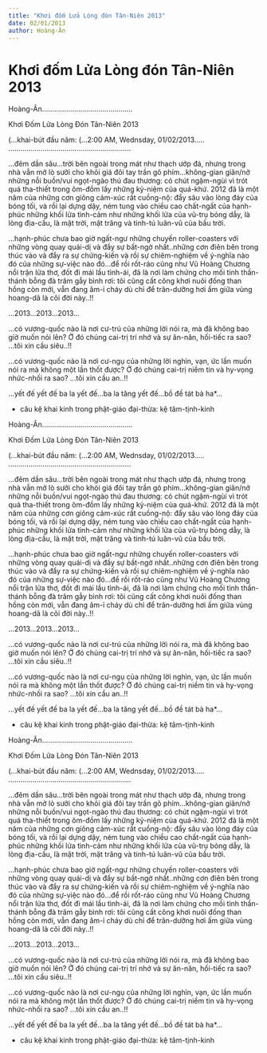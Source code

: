 ```yaml
---
title: "Khơi đốm Lửa Lòng đón Tân-Niên 2013"
date: 02/01/2013
author: Hoàng-Ân
---
```


# Khơi đốm Lửa Lòng đón Tân-Niên 2013

Hoàng-Ân.............................................

Khơi Đốm Lửa Lòng Đón Tân-Niên 2013

(...khai-bút đầu năm:
(...2:00 AM, Wednsday, 01/02/2013.....
.............................................................

...đêm dần sâu...trời bên ngoài trong mát như thạch ướp đá, nhưng trong nhà vẫn mở lò sưởi cho khỏi giá đôi tay trần gõ phím...không-gian giãn/nở những nỗi buồn/vui ngọt-ngào thú đau thương: có chút ngậm-ngùi vì trót quá tha-thiết trong ôm-đồm lấy những kỷ-niệm của quá-khứ.  2012 đã là một năm của những cơn giông cảm-xúc rất cuồng-nộ: đẩy sâu vào lòng đáy của bóng tối, và rồi lại dựng dậy, ném tung vào chiều cao chất-ngất của hạnh-phúc những khối lửa tình-cảm như những khối lửa của vũ-trụ bỏng dẫy, là lòng địa-cầu, là mặt trời, mặt trăng và tinh-tú luân-vũ của bầu trời.

...hạnh-phúc chưa bao giờ ngất-ngư những chuyến roller-coasters với những vòng quay quái-dị và đầy sự bất-ngờ nhất..những cơn điên bên trong thúc vào và đẩy ra sự chứng-kiến và rồi sự chiêm-nghiệm về ý-nghĩa nào đó của những sự-việc nào đó...để rồi rốt-ráo cũng như Vũ Hoàng Chương nổi trận lửa thơ, đốt đi mái lầu tình-ái, đã là nơi làm chứng cho mối tình thần-thánh bỗng đà trâm gẫy bình rơi: tôi cũng cất công khơi nuôi đống than hồng còn mới, vẫn đang âm-ỉ cháy dù chỉ để trân-dưỡng hơi ấm giữa vùng hoang-dã là cõi đời này..!!

...2013...2013...2013...

...có vương-quốc nào là nơi cư-trú của những lời nói ra, mà đã không bao giờ muốn nói lên?  Ở đó chúng cai-trị trí nhớ và sự ăn-năn, hối-tiếc ra sao? ...tôi xin cầu siêu..!!

...có vương-quốc nào là nơi cư-ngụ của những lời nghìn, vạn, ức lần muốn nói ra mà không một lần thốt được?  Ở đó chúng cai-trị niềm tin và hy-vọng nhức-nhối ra sao? ...tôi xin cầu an..!!

...yết đế yết đế ba la yết đế...ba la tăng yết đế...bồ đề tát bà ha*...


* câu kệ khai kinh trong phật-giáo đại-thừa: kệ tâm-tịnh-kinh

Hoàng-Ân.............................................

Khơi Đốm Lửa Lòng Đón Tân-Niên 2013

(...khai-bút đầu năm:
(...2:00 AM, Wednsday, 01/02/2013.....
.............................................................

...đêm dần sâu...trời bên ngoài trong mát như thạch ướp đá, nhưng trong nhà vẫn mở lò sưởi cho khỏi giá đôi tay trần gõ phím...không-gian giãn/nở những nỗi buồn/vui ngọt-ngào thú đau thương: có chút ngậm-ngùi vì trót quá tha-thiết trong ôm-đồm lấy những kỷ-niệm của quá-khứ.  2012 đã là một năm của những cơn giông cảm-xúc rất cuồng-nộ: đẩy sâu vào lòng đáy của bóng tối, và rồi lại dựng dậy, ném tung vào chiều cao chất-ngất của hạnh-phúc những khối lửa tình-cảm như những khối lửa của vũ-trụ bỏng dẫy, là lòng địa-cầu, là mặt trời, mặt trăng và tinh-tú luân-vũ của bầu trời.

...hạnh-phúc chưa bao giờ ngất-ngư những chuyến roller-coasters với những vòng quay quái-dị và đầy sự bất-ngờ nhất..những cơn điên bên trong thúc vào và đẩy ra sự chứng-kiến và rồi sự chiêm-nghiệm về ý-nghĩa nào đó của những sự-việc nào đó...để rồi rốt-ráo cũng như Vũ Hoàng Chương nổi trận lửa thơ, đốt đi mái lầu tình-ái, đã là nơi làm chứng cho mối tình thần-thánh bỗng đà trâm gẫy bình rơi: tôi cũng cất công khơi nuôi đống than hồng còn mới, vẫn đang âm-ỉ cháy dù chỉ để trân-dưỡng hơi ấm giữa vùng hoang-dã là cõi đời này..!!

...2013...2013...2013...

...có vương-quốc nào là nơi cư-trú của những lời nói ra, mà đã không bao giờ muốn nói lên?  Ở đó chúng cai-trị trí nhớ và sự ăn-năn, hối-tiếc ra sao? ...tôi xin cầu siêu..!!

...có vương-quốc nào là nơi cư-ngụ của những lời nghìn, vạn, ức lần muốn nói ra mà không một lần thốt được?  Ở đó chúng cai-trị niềm tin và hy-vọng nhức-nhối ra sao? ...tôi xin cầu an..!!

...yết đế yết đế ba la yết đế...ba la tăng yết đế...bồ đề tát bà ha*...


* câu kệ khai kinh trong phật-giáo đại-thừa: kệ tâm-tịnh-kinh

Hoàng-Ân.............................................

Khơi Đốm Lửa Lòng Đón Tân-Niên 2013

(...khai-bút đầu năm:
(...2:00 AM, Wednsday, 01/02/2013.....
.............................................................

...đêm dần sâu...trời bên ngoài trong mát như thạch ướp đá, nhưng trong nhà vẫn mở lò sưởi cho khỏi giá đôi tay trần gõ phím...không-gian giãn/nở những nỗi buồn/vui ngọt-ngào thú đau thương: có chút ngậm-ngùi vì trót quá tha-thiết trong ôm-đồm lấy những kỷ-niệm của quá-khứ.  2012 đã là một năm của những cơn giông cảm-xúc rất cuồng-nộ: đẩy sâu vào lòng đáy của bóng tối, và rồi lại dựng dậy, ném tung vào chiều cao chất-ngất của hạnh-phúc những khối lửa tình-cảm như những khối lửa của vũ-trụ bỏng dẫy, là lòng địa-cầu, là mặt trời, mặt trăng và tinh-tú luân-vũ của bầu trời.

...hạnh-phúc chưa bao giờ ngất-ngư những chuyến roller-coasters với những vòng quay quái-dị và đầy sự bất-ngờ nhất..những cơn điên bên trong thúc vào và đẩy ra sự chứng-kiến và rồi sự chiêm-nghiệm về ý-nghĩa nào đó của những sự-việc nào đó...để rồi rốt-ráo cũng như Vũ Hoàng Chương nổi trận lửa thơ, đốt đi mái lầu tình-ái, đã là nơi làm chứng cho mối tình thần-thánh bỗng đà trâm gẫy bình rơi: tôi cũng cất công khơi nuôi đống than hồng còn mới, vẫn đang âm-ỉ cháy dù chỉ để trân-dưỡng hơi ấm giữa vùng hoang-dã là cõi đời này..!!

...2013...2013...2013...

...có vương-quốc nào là nơi cư-trú của những lời nói ra, mà đã không bao giờ muốn nói lên?  Ở đó chúng cai-trị trí nhớ và sự ăn-năn, hối-tiếc ra sao? ...tôi xin cầu siêu..!!

...có vương-quốc nào là nơi cư-ngụ của những lời nghìn, vạn, ức lần muốn nói ra mà không một lần thốt được?  Ở đó chúng cai-trị niềm tin và hy-vọng nhức-nhối ra sao? ...tôi xin cầu an..!!

...yết đế yết đế ba la yết đế...ba la tăng yết đế...bồ đề tát bà ha*...


* câu kệ khai kinh trong phật-giáo đại-thừa: kệ tâm-tịnh-kinh
